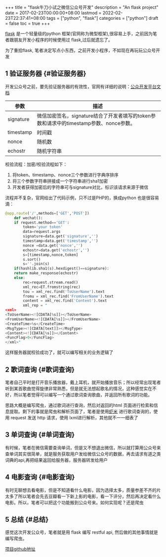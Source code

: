 +++
title = "flask牛刀小试之微信公众号开发"
description = "An flask project"
date = 2017-02-23T00:00:00+08:00
lastmod = 2022-02-23T22:37:41+08:00
tags = ["python", "flask"]
categories = ["python"]
draft = false
toc = true
+++

[flask](http://flask.pocoo.org/) 是一个轻量级的python 框架(官网称为微型框架),很容易上手，之前因为笔者跟朋友开发小程序的时候使用过 flask,过后就遗忘了。

为了重拾flask, 笔者决定写点小东西，之前开发小程序，不如现在再玩玩公众号开发


## <span class="section-num">1</span> 验证服务器 {#验证服务器}

开发公众号之前，要先验证服务器的有效性，官网有详细的说明：[公众开发平台文档](https://mp.weixin.qq.com/wiki/8/f9a0b8382e0b77d87b3bcc1ce6fbc104.html)

| 参数      | 描述                                                      |
|---------|---------------------------------------------------------|
| signature | 微信加密签名，signature结合了开发者填写的token参数和请求中的timestamp参数、nonce参数。 |
| timestamp | 时间戳                                                    |
| nonce     | 随机数                                                    |
| echostr   | 随机字符串                                                |

校验流程：加密/校验流程如下：

1.  将token、timestamp、nonce三个参数进行字典序排序
2.  将三个参数字符串拼接成一个字符串进行sha1加密
3.  开发者获得加密后的字符串可与signature对比，标识该请求来源于微信

流程并不复杂，官网给出了代码示例，只不过是PHP的，换成python 也是很容易滴：

```python
@app.route('/',methods=['GET','POST'])
	def wechat():
	if request.method=='GET':
	    token='your token'
	    data=request.args
	    signature=data.get('signature','')
	    timestamp=data.get('timestamp','')
	    nonce =data.get('nonce','')
	    echostr=data.get('echostr','')
	    s=[timestamp,nonce,token]
	    s.sort()
	    s=''.join(s)
	if(hashlib.sha1(s).hexdigest()==signature):
	return make_response(echostr)
	else:
	    rec=request.stream.read()
	    xml_rec=ET.fromstring(rec)
	    tou = xml_rec.find('ToUserName').text
	    fromu = xml_rec.find('FromUserName').text
	    content = xml_rec.find('Content').text
	    xml_rep = "
<xml>
<ToUserName><![CDATA[%s]]></ToUserName>
<FromUserName><![CDATA[%s]]></FromUserName>
<CreateTime>%s</CreateTime>
<MsgType><![CDATA[text]]></MsgType>
<Content><![CDATA[%s]]></Content>
<FuncFlag>0</FuncFlag>
</xml>"
```

这样服务器就校验成功了，就可以编写相关的业务逻辑了


## <span class="section-num">2</span> 歌词查询 {#歌词查询}

笔者自己平时是打开音乐播放器，戴上耳机，就开始播放音乐；所以经常出现笔者听到某首歌曲觉得旋律非常熟悉，但是就无法想起歌名的情况，这种感觉实在不好，所以笔者觉得可以编写一个通过歌词查询歌曲，并返回所有歌词的功能。

思路大概是编写爬虫，通过歌词进行查询，然后对返回的html 页面进行检索和信息提取。剩下的事就是爬虫和解析页面了，笔者是使用[虾米](http://www.xiami.com/) 进行歌词查询的，使用 request 发送 http 请求，使用 lxml进行解析，其他就不一一细表了


## <span class="section-num">3</span> 单词查询 {#单词查询}

有时候，笔者在微信需要查询单词，但是又不想退出微信，所以就打算用公众号来查单词其实很简单，就是服务获取用户发给微信公众号的数据，再去请求有道之类词典的api,再把结果返回给服务器，服务器转发给用户


## <span class="section-num">4</span> 电影查询 {#电影查询}

有时无聊想去看电影，但是不知道看什么电影，因为选择太多，质量参差不齐的片太多了所以笔者会先去豆瓣看一下新上影的电影，看一下评分，然后再决定看什么电影。所以，笔者可以把这个功能搬到公众号来。如何实现呢？还是爬虫


## <span class="section-num">5</span> 总结 {#总结}

感觉这次开发公众号，笔者就是用 flask 编写 restful api, 然后做的其他事情就是编写爬虫。

[项目github地址](https://github.com/samrayleung/SamrayJustForFun)
